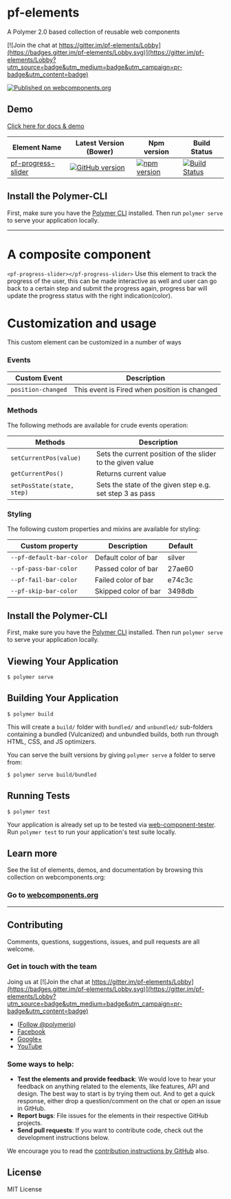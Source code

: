 # pf-elements
A Polymer 2.0 based collection of reusable web components 

[![Join the chat at https://gitter.im/pf-elements/Lobby](https://badges.gitter.im/pf-elements/Lobby.svg)](https://gitter.im/pf-elements/Lobby?utm_source=badge&utm_medium=badge&utm_campaign=pr-badge&utm_content=badge)


[![Published on webcomponents.org](https://img.shields.io/badge/webcomponents.org-published-blue.svg)](https://www.webcomponents.org/element/PFElements/pf-progress-slider)

## Demo
[Click here for docs & demo](https://www.webcomponents.org/element/PFElements/pf-progress-slider/demo/demo/index.html)

| Element Name | Latest Version (Bower) | Npm version  | Build Status |
|--------------|------------------------|--------------|--------------|
| [pf-progress-slider](https://github.com/PFElements/pf-progress-slider) | [![GitHub version](https://badge.fury.io/gh/PFElements%2Fpf-progress-slider.svg)](https://badge.fury.io/gh/PFElements%2Fpf-progress-slider) | [![npm version](https://badge.fury.io/js/pf-progress-slider.svg)](https://www.npmjs.com/package/pf-progress-slider) |[![Build Status](https://travis-ci.org/PFElements/pf-progress-slider.svg?branch=master)](https://travis-ci.org/PFElements/pf-progress-slider) | | [pf-progress-slider]|

## Install the Polymer-CLI

First, make sure you have the [Polymer CLI](https://www.npmjs.com/package/polymer-cli) installed. Then run `polymer serve` to serve your application locally.

---
# A composite component
`<pf-progress-slider></pf-progress-slider>` Use this element to track the progress of the user, this can be made interactive as well and user can go back to a certain step and submit the progress again, progress bar will update the progress status with the right indication(color). 


# Customization and usage

This custom element can be customized in a number of ways

 <pf-progress-slider>

</pf-progress-slider>

### Events
Custom Event                     | Description                       
---------------------------------|----------------------------------------
`position-changed`               |  This event is Fired when position is changed
        
  

### Methods
The following methods are available for crude events operation:

Methods                                 | Description                           
----------------------------------------|--------------------------
`setCurrentPos(value)`                  |  Sets the current position of the slider to the given value
`getCurrentPos()`                       |  Returns current value
`setPosState(state, step)`              |  Sets the state of the given step e.g. set step 3 as pass                  
            

### Styling
The following custom properties and mixins are available for styling:

Custom property                         | Description                             | Default
----------------------------------------|-----------------------------------------|-------------------------
`--pf-default-bar-color`                |  Default color of bar                   | silver
`--pf-pass-bar-color`                   |  Passed color of bar                    | 27ae60
`--pf-fail-bar-color`                   |  Failed color of bar                    | e74c3c
`--pf-skip-bar-color`                   |  Skipped color of bar                   | 3498db




## Install the Polymer-CLI

First, make sure you have the [Polymer CLI](https://www.npmjs.com/package/polymer-cli) installed. Then run `polymer serve` to serve your application locally.

## Viewing Your Application

```
$ polymer serve
```

## Building Your Application

```
$ polymer build
```

This will create a `build/` folder with `bundled/` and `unbundled/` sub-folders
containing a bundled (Vulcanized) and unbundled builds, both run through HTML,
CSS, and JS optimizers.

You can serve the built versions by giving `polymer serve` a folder to serve
from:

```
$ polymer serve build/bundled
```

## Running Tests

```
$ polymer test
```

Your application is already set up to be tested via [web-component-tester](https://github.com/Polymer/web-component-tester). Run `polymer test` to run your application's test suite locally.

## Learn more

See the list of elements, demos, and documentation by browsing this collection on webcomponents.org:

### Go to [webcomponents.org](https://www.webcomponents.org/collection/pfelements/pf-elements)

---

## Contributing

Comments, questions, suggestions, issues, and pull requests are all welcome.

### Get in touch with the team

Joing us at [![Join the chat at https://gitter.im/pf-elements/Lobby](https://badges.gitter.im/pf-elements/Lobby.svg)](https://gitter.im/pf-elements/Lobby?utm_source=badge&utm_medium=badge&utm_campaign=pr-badge&utm_content=badge)

- (<a href="https://twitter.com/polymerio" class="twitter-follow-button" data-show-count="false">Follow @polymerio</a>)
- [Facebook](https://www.facebook.com/polymerjs)
- [Google+](https://plus.google.com/116168214823506639166) 
- [YouTube](https://www.youtube.com/channel/UCDKqvDyAn_QTBvCPvrZKTkw) 

### Some ways to help:

- **Test the elements and provide feedback**: We would love to hear your feedback on anything related to the elements, like features, API and design. The best way to start is by trying them out. And to get a quick response, either drop a question/comment on the chat or open an issue in GitHub.
- **Report bugs**: File issues for the elements in their respective GitHub projects.
- **Send pull requests**: If you want to contribute code, check out the development instructions below.

We encourage you to read the [contribution instructions by GitHub](https://guides.github.com/activities/contributing-to-open-source/#contributing) also.

## License

MIT License
